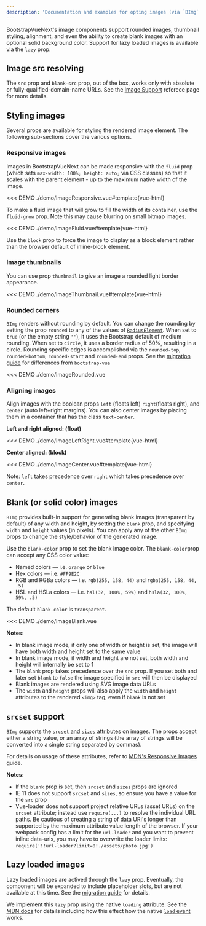 ```yaml
---
description: 'Documentation and examples for opting images (via `BImg` component) into responsive behavior (so they never become larger than their parent elements), optionally adding lightweight styles to them — all via props.'
---
```


BootstrapVueNext's image components support rounded images, thumbnail styling, alignment, and even the
ability to create blank images with an optional solid background color. Support for lazy loaded
images is available via the `lazy` prop.

## Image src resolving

The `src` prop and `blank-src` prop, out of the box, works only with absolute or fully-qualified-domain-name URLs.
See the [Image Support](/docs/reference/images) referece page for more details.

## Styling images

Several props are available for styling the rendered image element. The following sub-sections cover
the various options.

### Responsive images

Images in BootstrapVueNext can be made responsive with the `fluid` prop (which sets
`max-width: 100%; height: auto;` via CSS classes) so that it scales with the parent element - up to
the maximum native width of the image.

<<< DEMO ./demo/ImageResponsive.vue#template{vue-html}

To make a fluid image that will grow to fill the width of its container, use the `fluid-grow` prop.
Note this may cause blurring on small bitmap images.

<<< DEMO ./demo/ImageFluid.vue#template{vue-html}

Use the `block` prop to force the image to display as a block element rather than the browser
default of inline-block element.

### Image thumbnails

You can use prop `thumbnail` to give an image a rounded light border appearance.

<<< DEMO ./demo/ImageThumbnail.vue#template{vue-html}

### Rounded corners

`BImg` renders without rounding by default. You can change the rounding by setting the prop
`rounded` to any of the values of [`RadiusElement`](/docs/types#radiuselement).
When set to `true` (or the empty string `''`), it uses the Bootstrap default of medium rounding.
When set to `circle`, it uses a border radius of 50%, resulting in a circle.
Rounding specific edges is accomplished via the `rounded-top`, `rounded-bottom`, `rounded-start` and
`rounded-end` props. See the [migration guide](/docs/migration-guide#BAvatar) for differences
from `bootstrap-vue`

<<< DEMO ./demo/ImageRounded.vue

### Aligning images

Align images with the boolean props `left` (floats left) `right`(floats right), and `center` (auto
left+right margins). You can also center images by placing them in a container that has the class
`text-center`.

**Left and right aligned: (float)**

<<< DEMO ./demo/ImageLeftRight.vue#template{vue-html}

**Center aligned: (block)**

<<< DEMO ./demo/ImageCenter.vue#template{vue-html}

Note: `left` takes precedence over `right` which takes precedence over `center`.

## Blank (or solid color) images

`BImg` provides built-in support for generating blank images (transparent by default) of any
width and height, by setting the `blank` prop, and specifying `width` and `height` values (in
pixels). You can apply any of the other `BImg` props to change the style/behavior of the
generated image.

Use the `blank-color` prop to set the blank image color. The `blank-color`prop can accept any CSS
color value:

- Named colors — i.e. `orange` or `blue`
- Hex colors — i.e. `#FF9E2C`
- RGB and RGBa colors — i.e. `rgb(255, 158, 44)` and `rgba(255, 158, 44, .5)`
- HSL and HSLa colors — i.e. `hsl(32, 100%, 59%)` and `hsla(32, 100%, 59%, .5)`

The default `blank-color` is `transparent`.

<<< DEMO ./demo/ImageBlank.vue

**Notes:**

- In blank image mode, if only one of width or height is set, the image will have both width and
  height set to the same value
- In blank image mode, if width and height are not set, both width and height will internally be set
  to 1
- The `blank` prop takes precedence over the `src` prop. If you set both and later set `blank` to
  `false` the image specified in `src` will then be displayed
- Blank images are rendered using SVG image data URLs
- The `width` and `height` props will also apply the `width` and `height` attributes to the rendered
  `<img>` tag, even if `blank` is not set

## `srcset` support

`BImg` supports the
[`srcset` and `sizes` attributes](https://developer.mozilla.org/en-US/docs/Web/HTML/Element/img#attr-srcset)
on images. The props accept either a string value, or an array of strings (the array of strings will
be converted into a single string separated by commas).

For details on usage of these attributes, refer to
[MDN's Responsive Images](https://developer.mozilla.org/en-US/docs/Learn/HTML/Multimedia_and_embedding/Responsive_images)
guide.

**Notes:**

- If the `blank` prop is set, then `srcset` and `sizes` props are ignored
- IE 11 does not support `srcset` and `sizes`, so ensure you have a value for the `src` prop
- Vue-loader does not support project relative URLs (asset URLs) on the `srcset` attribute; instead
  use `require(...)` to resolve the individual URL paths. Be cautious of creating a string of data
  URI's longer than supported by the maximum attribute value length of the browser. If your webpack
  config has a limit for the `url-loader` and you want to prevent inline data-urls, you may have to
  overwrite the loader limits: `require('!!url-loader?limit=0!./assets/photo.jpg')`

## Lazy loaded images

Lazy loaded images are actived through the `lazy` prop. Eventually, the component will be expanded to include placeholder slots, but are not available at this time. See the [migration guide](/docs/migration-guide#bimg) for details.

We implement this `lazy` prop using the native `loading` attribute. See the [MDN docs](https://developer.mozilla.org/en-US/docs/Web/API/HTMLImageElement/loading) for details including how this effect how the native [`load` event](https://developer.mozilla.org/en-US/docs/Web/API/Window/load_event) works.
